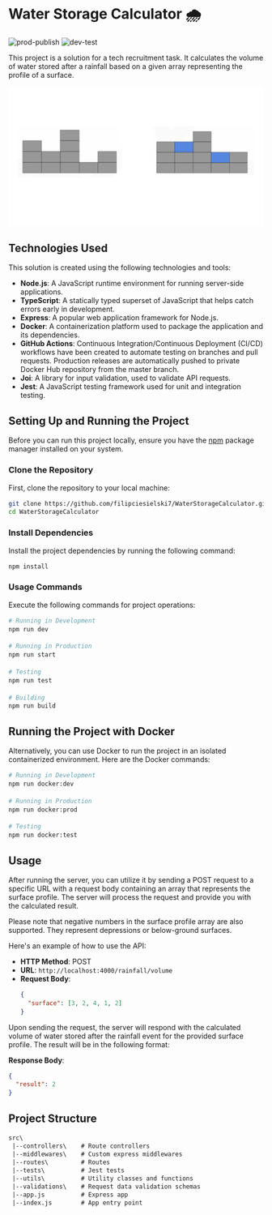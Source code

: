 # Water Storage Calculator 🌧

![prod-publish](https://github.com/filipciesielski7/WaterStorageCalculator/actions/workflows/prod-publish.yml/badge.svg)
![dev-test](https://github.com/filipciesielski7/WaterStorageCalculator/actions/workflows/dev-tests.yml/badge.svg)

This project is a solution for a tech recruitment task. It calculates the volume of water stored after a rainfall based on a given array representing the profile of a surface.

![Sample surface](./sample-surface.png)

## Technologies Used

This solution is created using the following technologies and tools:

- **Node.js**: A JavaScript runtime environment for running server-side applications.
- **TypeScript**: A statically typed superset of JavaScript that helps catch errors early in development.
- **Express**: A popular web application framework for Node.js.
- **Docker**: A containerization platform used to package the application and its dependencies.
- **GitHub Actions**: Continuous Integration/Continuous Deployment (CI/CD) workflows have been created to automate testing on branches and pull requests. Production releases are automatically pushed to private Docker Hub repository from the master branch.
- **Joi**: A library for input validation, used to validate API requests.
- **Jest**: A JavaScript testing framework used for unit and integration testing.

## Setting Up and Running the Project

Before you can run this project locally, ensure you have the [npm](https://www.npmjs.com/) package manager installed on your system.

### Clone the Repository

First, clone the repository to your local machine:

```bash
git clone https://github.com/filipciesielski7/WaterStorageCalculator.git
cd WaterStorageCalculator
```

### Install Dependencies

Install the project dependencies by running the following command:

```bash
npm install
```

### Usage Commands

Execute the following commands for project operations:

```bash
# Running in Development
npm run dev

# Running in Production
npm run start

# Testing
npm run test

# Building
npm run build
```

## Running the Project with Docker

Alternatively, you can use Docker to run the project in an isolated containerized environment. Here are the Docker commands:

```bash
# Running in Development
npm run docker:dev

# Running in Production
npm run docker:prod

# Testing
npm run docker:test
```

## Usage

After running the server, you can utilize it by sending a POST request to a specific URL with a request body containing an array that represents the surface profile. The server will process the request and provide you with the calculated result.

Please note that negative numbers in the surface profile array are also supported. They represent depressions or below-ground surfaces.

Here's an example of how to use the API:

- **HTTP Method**: POST
- **URL**: `http://localhost:4000/rainfall/volume`
- **Request Body**:
  ```json
  {
    "surface": [3, 2, 4, 1, 2]
  }
  ```

Upon sending the request, the server will respond with the calculated volume of water stored after the rainfall event for the provided surface profile. The result will be in the following format:

**Response Body**:

```json
{
  "result": 2
}
```

## Project Structure

```
src\
 |--controllers\    # Route controllers
 |--middlewares\    # Custom express middlewares
 |--routes\         # Routes
 |--tests\          # Jest tests
 |--utils\          # Utility classes and functions
 |--validations\    # Request data validation schemas
 |--app.js          # Express app
 |--index.js        # App entry point
```
